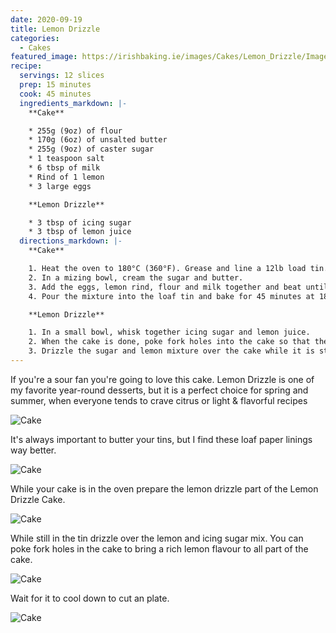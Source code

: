 ```yaml
---
date: 2020-09-19
title: Lemon Drizzle
categories:
  - Cakes
featured_image: https://irishbaking.ie/images/Cakes/Lemon_Drizzle/Image_3_scaled.jpg
recipe:
  servings: 12 slices
  prep: 15 minutes
  cook: 45 minutes
  ingredients_markdown: |-
    **Cake**

    * 255g (9oz) of flour
    * 170g (6oz) of unsalted butter
    * 255g (9oz) of caster sugar
    * 1 teaspoon salt
    * 6 tbsp of milk
    * Rind of 1 lemon
    * 3 large eggs

    **Lemon Drizzle**

    * 3 tbsp of icing sugar
    * 3 tbsp of lemon juice
  directions_markdown: |-
    **Cake**

    1. Heat the oven to 180°C (360°F). Grease and line a 12lb load tin.
    2. In a mizing bowl, cream the sugar and butter.
    3. Add the eggs, lemon rind, flour and milk together and beat until combined. Scraping down the sides of the bowl as necessary.
    4. Pour the mixture into the loaf tin and bake for 45 minutes at 180°C (360°F).

    **Lemon Drizzle**

    1. In a small bowl, whisk together icing sugar and lemon juice.
    2. When the cake is done, poke fork holes into the cake so that the lemon drizzle mixure can go deep into the cake.
    3. Drizzle the sugar and lemon mixture over the cake while it is still hot.
---
```

If you're a sour fan you're going to love this cake. Lemon Drizzle is one of my favorite year-round desserts, but it is a perfect choice for spring and summer, when everyone tends to crave citrus or light & flavorful recipes

![Cake](https://irishbaking.ie/images/Cakes/Lemon_Drizzle/Image_1_scaled.jpg)

It's always important to butter your tins, but I find these loaf paper linings way better.

![Cake](https://irishbaking.ie/images/Cakes/Lemon_Drizzle/Image_2_scaled.jpg)

While your cake is in the oven prepare the lemon drizzle part of the Lemon Drizzle Cake.

![Cake](https://irishbaking.ie/images/Cakes/Lemon_Drizzle/Image_3_scaled.jpg)

While still in the tin drizzle over the lemon and icing sugar mix. You can poke fork holes in the cake to bring a rich lemon flavour to all part of the cake.

![Cake](https://irishbaking.ie/images/Cakes/Lemon_Drizzle/Image_4_scaled.jpg)

Wait for it to cool down to cut an plate.

![Cake](https://irishbaking.ie/images/Cakes/Lemon_Drizzle/Image_5_scaled.jpg)

